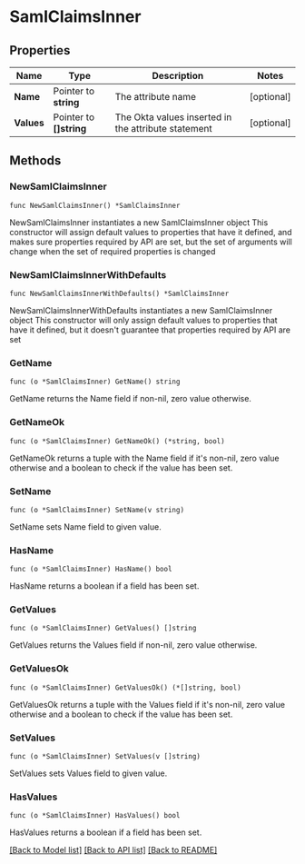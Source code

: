 # SamlClaimsInner

## Properties

Name | Type | Description | Notes
------------ | ------------- | ------------- | -------------
**Name** | Pointer to **string** | The attribute name | [optional] 
**Values** | Pointer to **[]string** | The Okta values inserted in the attribute statement | [optional] 

## Methods

### NewSamlClaimsInner

`func NewSamlClaimsInner() *SamlClaimsInner`

NewSamlClaimsInner instantiates a new SamlClaimsInner object
This constructor will assign default values to properties that have it defined,
and makes sure properties required by API are set, but the set of arguments
will change when the set of required properties is changed

### NewSamlClaimsInnerWithDefaults

`func NewSamlClaimsInnerWithDefaults() *SamlClaimsInner`

NewSamlClaimsInnerWithDefaults instantiates a new SamlClaimsInner object
This constructor will only assign default values to properties that have it defined,
but it doesn't guarantee that properties required by API are set

### GetName

`func (o *SamlClaimsInner) GetName() string`

GetName returns the Name field if non-nil, zero value otherwise.

### GetNameOk

`func (o *SamlClaimsInner) GetNameOk() (*string, bool)`

GetNameOk returns a tuple with the Name field if it's non-nil, zero value otherwise
and a boolean to check if the value has been set.

### SetName

`func (o *SamlClaimsInner) SetName(v string)`

SetName sets Name field to given value.

### HasName

`func (o *SamlClaimsInner) HasName() bool`

HasName returns a boolean if a field has been set.

### GetValues

`func (o *SamlClaimsInner) GetValues() []string`

GetValues returns the Values field if non-nil, zero value otherwise.

### GetValuesOk

`func (o *SamlClaimsInner) GetValuesOk() (*[]string, bool)`

GetValuesOk returns a tuple with the Values field if it's non-nil, zero value otherwise
and a boolean to check if the value has been set.

### SetValues

`func (o *SamlClaimsInner) SetValues(v []string)`

SetValues sets Values field to given value.

### HasValues

`func (o *SamlClaimsInner) HasValues() bool`

HasValues returns a boolean if a field has been set.


[[Back to Model list]](../README.md#documentation-for-models) [[Back to API list]](../README.md#documentation-for-api-endpoints) [[Back to README]](../README.md)


